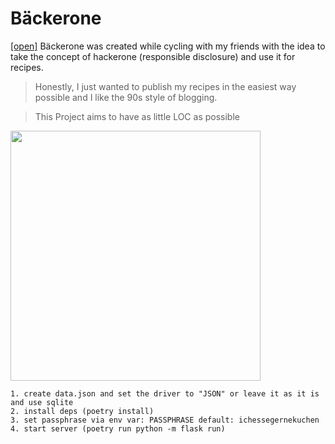 # Bäckerone
<a href="https://rezepte.corgijan.dev/">[open]</a>
Bäckerone was created while cycling with my friends with the idea to take the concept of hackerone (responsible disclosure) and use it for recipes.

> Honestly, I just wanted to publish my recipes in the easiest way possible and I like the 90s style of blogging. 

> This Project aims to have as little LOC as possible

<img src="https://github.com/Iamjava/baeckerone/assets/70795482/94350533-6114-4e4e-a115-cd53038aab37"  width="400"/>


```
1. create data.json and set the driver to "JSON" or leave it as it is and use sqlite
2. install deps (poetry install)
3. set passphrase via env var: PASSPHRASE default: ichessegernekuchen
4. start server (poetry run python -m flask run)
```


